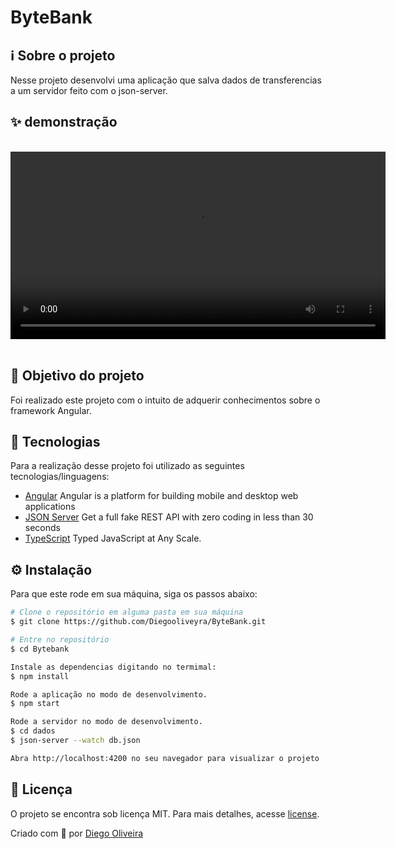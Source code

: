 # ByteBank

## ℹ️ Sobre o projeto

Nesse projeto desenvolvi uma aplicação que salva dados de transferencias a um servidor feito com o json-server.

## ✨ demonstração

</br>

<video width="600" controls autoplay src="https://i.gyazo.com/7ed1ec08d685394e0f1e427d7c4fc0f8.mp4">
 
</video>

</br>
</br>

## 🎯 Objetivo do projeto

Foi realizado este projeto com o intuito de adquerir conhecimentos sobre o framework Angular.

## 📝 Tecnologias

Para a realização desse projeto foi utilizado as seguintes tecnologias/linguagens:

- [Angular](https://angular.io/) Angular is a platform for building mobile and desktop web applications
- [JSON Server](https://www.npmjs.com/package/json-server?activeTab=explore) Get a full fake REST API with zero coding in less than 30 seconds
- [TypeScript](https://www.typescriptlang.org/) Typed JavaScript at Any Scale.

## ⚙️ Instalação

Para que este rode em sua máquina, siga os passos abaixo:

```bash
# Clone o repositório em alguma pasta em sua máquina
$ git clone https://github.com/Diegooliveyra/ByteBank.git

# Entre no repositório
$ cd Bytebank

Instale as dependencias digitando no termimal:
$ npm install

Rode a aplicação no modo de desenvolvimento.
$ npm start

Rode a servidor no modo de desenvolvimento.
$ cd dados
$ json-server --watch db.json

Abra http://localhost:4200 no seu navegador para visualizar o projeto
```

## 📝 Licença

<p>O projeto se encontra sob licença MIT. Para mais detalhes, acesse <a href='LICENSE'>license<a>.</p>
<p>Criado com 💙 por <a href='https://github.com/Diegooliveyra/' target='blank'>Diego Oliveira</a></p>
